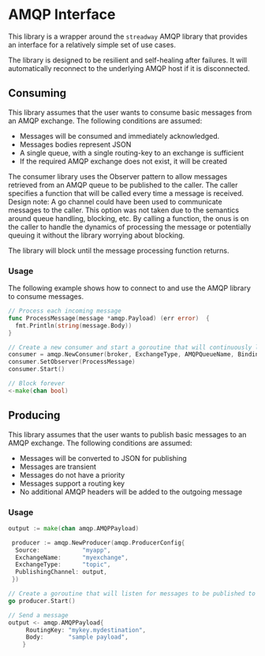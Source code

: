 # AMQP Interface

This library is a wrapper around the `streadway` AMQP library that provides an interface for a relatively simple set of use cases.

The library is designed to be resilient and self-healing after failures.  It will automatically reconnect to the underlying AMQP host if it is disconnected.

## Consuming

This library assumes that the user wants to consume basic messages from an AMQP exchange.  The following conditions are assumed:

- Messages will be consumed and immediately acknowledged.
- Messages bodies represent JSON
- A single queue, with a single routing-key to an exchange is sufficient
- If the required AMQP exchange does not exist, it will be created

The consumer library uses the Observer pattern to allow messages retrieved from an AMQP queue to be published to the caller.  The caller specifies a function that will be called every time a message is received.  Design note: A go channel could have been used to communicate messages to the caller.  This option was not taken due to the semantics around queue handling, blocking, etc.  By calling a function, the onus is on the caller to handle the dynamics of processing the message or potentially queuing it without the library worrying about blocking.  

The library will block until the message processing function returns.

### Usage

The following example shows how to connect to and use the AMQP library to consume messages.

```go
// Process each incoming message
func ProcessMessage(message *amqp.Payload) (err error)  {
  fmt.Println(string(message.Body))
}

// Create a new consumer and start a goroutine that will continuously listen for incoming messages
consumer = amqp.NewConsumer(broker, ExchangeType, AMQPQueueName, BindingKey)
consumer.SetObserver(ProcessMessage)
consumer.Start()

// Block forever
<-make(chan bool)

```

## Producing

This library assumes that the user wants to publish basic messages to an AMQP exchange.  The following conditions are assumed:

- Messages will be converted to JSON for publishing
- Messages are transient
- Messages do not have a priority
- Messages support a routing key
- No additional AMQP headers will be added to the outgoing message

### Usage

```go
output := make(chan amqp.AMQPPayload)

 producer := amqp.NewProducer(amqp.ProducerConfig{
  Source:            "myapp",
  ExchangeName:      "myexchange",
  ExchangeType:      "topic",
  PublishingChannel: output,
 })

// Create a goroutine that will listen for messages to be published to AMQP
go producer.Start()

// Send a message
output <- amqp.AMQPPayload{
     RoutingKey: "mykey.mydestination",
     Body:       "sample payload",
    }

```
